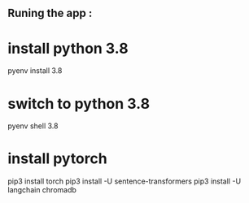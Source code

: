 ## Runing the app :

# install python 3.8
pyenv install 3.8

# switch to python 3.8
pyenv shell 3.8

# install pytorch
pip3 install torch 
pip3 install -U sentence-transformers
pip3 install -U langchain chromadb
